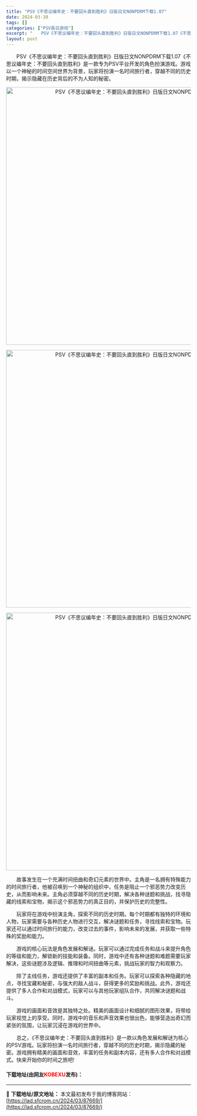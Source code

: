 ```yaml
---
title: "PSV《不思议编年史：不要回头直到胜利》日版日文NONPDRM下载1.07"
date: 2024-03-30
tags: []
categories: ["PSV英日游戏"]
excerpt: "　　PSV《不思议编年史：不要回头直到胜利》日版日文NONPDRM下载1.07《不思议编年史：不要回头直到胜利》是一款专为PSV平台开发的角色扮演游戏。游戏以一个神秘的时间空间世界为背景，玩家将扮演一名时间旅行者，穿越不同的历史时期，揭示隐藏在历史背后的不为人知的秘密。 　　故事发生在一个充满时间扭&hellip;"
layout: post
---
```


 <p>　　PSV《不思议编年史：不要回头直到胜利》日版日文NONPDRM下载1.07《不思议编年史：不要回头直到胜利》是一款专为PSV平台开发的角色扮演游戏。游戏以一个神秘的时间空间世界为背景，玩家将扮演一名时间旅行者，穿越不同的历史时期，揭示隐藏在历史背后的不为人知的秘密。</p> <p align="center"><img align="" border="0" src="https://lad.sfcrom.cn/wp-content/uploads/2024/03/20240330_6607812f1634b.webp" width="700" alt="PSV《不思议编年史：不要回头直到胜利》日版日文NONPDRM下载1.07" /></p> <p align="center"><img align="" border="0" src="https://lad.sfcrom.cn/wp-content/uploads/2024/03/20240330_6607812f9b3fd.webp" width="700" alt="PSV《不思议编年史：不要回头直到胜利》日版日文NONPDRM下载1.07" /></p> <p align="center"><img align="" border="0" src="https://lad.sfcrom.cn/wp-content/uploads/2024/03/20240330_660781302aedf.webp" width="700" alt="PSV《不思议编年史：不要回头直到胜利》日版日文NONPDRM下载1.07" /></p> <p>　　故事发生在一个充满时间扭曲和奇幻元素的世界中。主角是一名拥有特殊能力的时间旅行者，他被召唤到一个神秘的组织中，任务是阻止一个邪恶势力改变历史，从而影响未来。主角必须穿越不同的历史时期，解决各种谜题和挑战，找寻隐藏的线索和宝物，揭示这个邪恶势力的真正目的，并保护历史的完整性。</p> <p>　　玩家将在游戏中扮演主角，探索不同的历史时期。每个时期都有独特的环境和人物，玩家需要与各种历史人物进行交互，解决谜题和任务，寻找线索和宝物。玩家还可以通过时间旅行的能力，改变过去的事件，影响未来的发展，并获取一些特殊的奖励和能力。</p> <p>　　游戏的核心玩法是角色发展和解谜。玩家可以通过完成任务和战斗来提升角色的等级和能力，解锁新的技能和装备。同时，游戏中还有各种谜题和难题需要玩家解决，这些谜题涉及逻辑、推理和时间扭曲等元素，挑战玩家的智力和观察力。</p> <p>　　除了主线任务，游戏还提供了丰富的副本和任务。玩家可以探索各种隐藏的地点，寻找宝藏和秘密，与强大的敌人战斗，获得更多的奖励和挑战。此外，游戏还提供了多人合作和对战模式，玩家可以与其他玩家组队合作，共同解决谜题和战斗。</p> <p>　　游戏的画面和音效是其独特之处。精美的画面设计和细腻的图形效果，将带给玩家视觉上的享受。同时，游戏中的音乐和声音效果也很出色，能够营造出奇幻而紧张的氛围，让玩家沉浸在游戏的世界中。</p> <p>　　总之，《不思议编年史：不要回头直到胜利》是一款以角色发展和解谜为核心的PSV游戏。玩家将扮演一名时间旅行者，穿越不同的历史时期，揭示隐藏的秘密。游戏拥有精美的画面和音效，丰富的任务和副本内容，还有多人合作和对战模式。快来开始你的时间之旅吧!</p> <p><h4>下载地址(由网友<font color="red">KOBEXU</font>发布)：</h4></p> 

---
📖 **下载地址/原文地址：** 本文最初发布于我的博客网站：[https://lad.sfcrom.cn/2024/03/87669/](https://lad.sfcrom.cn/2024/03/87669/)
